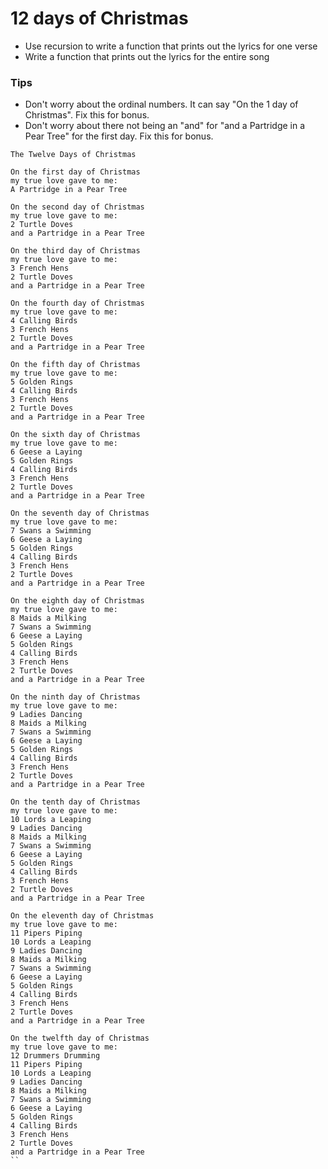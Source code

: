 # 12 days of Christmas

* Use recursion to write a function that prints out the lyrics for one verse
* Write a function that prints out the lyrics for the entire song

### Tips
* Don't worry about the ordinal numbers. It can say "On the 1 day of Christmas". Fix this for bonus.
* Don't worry about there not being an "and" for "and a Partridge in a Pear Tree" for the first day. Fix this for bonus.

```
The Twelve Days of Christmas

On the first day of Christmas
my true love gave to me:
A Partridge in a Pear Tree

On the second day of Christmas
my true love gave to me:
2 Turtle Doves
and a Partridge in a Pear Tree

On the third day of Christmas
my true love gave to me:
3 French Hens
2 Turtle Doves
and a Partridge in a Pear Tree

On the fourth day of Christmas
my true love gave to me:
4 Calling Birds
3 French Hens
2 Turtle Doves
and a Partridge in a Pear Tree

On the fifth day of Christmas
my true love gave to me:
5 Golden Rings
4 Calling Birds
3 French Hens
2 Turtle Doves
and a Partridge in a Pear Tree

On the sixth day of Christmas
my true love gave to me:
6 Geese a Laying
5 Golden Rings
4 Calling Birds
3 French Hens
2 Turtle Doves
and a Partridge in a Pear Tree

On the seventh day of Christmas
my true love gave to me:
7 Swans a Swimming
6 Geese a Laying
5 Golden Rings
4 Calling Birds
3 French Hens
2 Turtle Doves
and a Partridge in a Pear Tree

On the eighth day of Christmas
my true love gave to me:
8 Maids a Milking
7 Swans a Swimming
6 Geese a Laying
5 Golden Rings
4 Calling Birds
3 French Hens
2 Turtle Doves
and a Partridge in a Pear Tree

On the ninth day of Christmas
my true love gave to me:
9 Ladies Dancing
8 Maids a Milking
7 Swans a Swimming
6 Geese a Laying
5 Golden Rings
4 Calling Birds
3 French Hens
2 Turtle Doves
and a Partridge in a Pear Tree

On the tenth day of Christmas
my true love gave to me:
10 Lords a Leaping
9 Ladies Dancing
8 Maids a Milking
7 Swans a Swimming
6 Geese a Laying
5 Golden Rings
4 Calling Birds
3 French Hens
2 Turtle Doves
and a Partridge in a Pear Tree

On the eleventh day of Christmas
my true love gave to me:
11 Pipers Piping
10 Lords a Leaping
9 Ladies Dancing
8 Maids a Milking
7 Swans a Swimming
6 Geese a Laying
5 Golden Rings
4 Calling Birds
3 French Hens
2 Turtle Doves
and a Partridge in a Pear Tree

On the twelfth day of Christmas
my true love gave to me:
12 Drummers Drumming
11 Pipers Piping
10 Lords a Leaping
9 Ladies Dancing
8 Maids a Milking
7 Swans a Swimming
6 Geese a Laying
5 Golden Rings
4 Calling Birds
3 French Hens
2 Turtle Doves
and a Partridge in a Pear Tree
``
